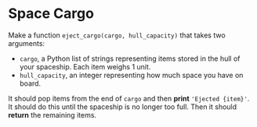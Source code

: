 # Space Cargo

Make a function `eject_cargo(cargo, hull_capacity)` that takes two arguments:

- `cargo`, a Python list of strings representing items stored in the hull of your spaceship. Each item weighs 1 unit.
- `hull_capacity`, an integer representing how much space you have on board.

It should pop items from the end of `cargo` and then **print** `'Ejected {item}'`. 
It should do this until the spaceship is no longer too full.
Then it should **return** the remaining items.
